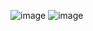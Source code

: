 ![image](https://github.com/wkdtjdwns/Web/assets/128266768/208240f8-e94a-4386-9679-57bcb7caa4a6)
![image](https://github.com/wkdtjdwns/Web/assets/128266768/578fe514-12b9-47eb-994c-2cfb31315736)
